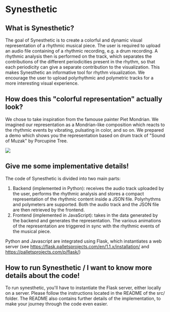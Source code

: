 # Synesthetic

## What is Synesthetic?

The goal of Synesthetic is to create a colorful and dynamic visual representation of a rhythmic musical piece. The user is required to upload an audio file containing of a rhythmic recording, e.g. a drum recording. A rhythmic analysis then is performed on the track, which separates the contributions of the different periodicities present in the rhythm, so that each periodicity can give a separate contribution to the visualization. This makes Synesthetic an informative tool for rhythm visualization. We encourage the user to upload polyrhythmic and polymetric tracks for a more interesting visual experience.

## How does this "colorful representation" actually look?

We chose to take inspiration from the famouse painter Piet Mondrian. We imagined our representation as a Mondrian-like composition which reacts to the rhythmic events by vibrating, pulsating in color, and so on. We prepared a demo which shows you the representation based on drum track of "Sound of Muzak" by Porcupine Tree.   

[![](http://img.youtube.com/vi/CIWOzm0pQt0/0.jpg)](http://www.youtube.com/watch?v=CIWOzm0pQt0 "")


## Give me some implementative details!

The code of Synesthetic is divided into two main parts:
1. Backend (implemented in Python): receives the audio track uploaded by the user, performs the rhythmic analysis and stores a compact representation of the rhythmic content inside a JSON file. Polyrhythms and polymeters are supported. Both the audio track and the JSON file are then retrieved by the frontend.
2. Frontend (implemented in JavaScript): takes in the data generated by the backend and generates the representation. The various animations of the representation are triggered in sync with the rhythmic events of the musical piece.

Python and Javascript are integrated using Flask, which instantiates a web server (see https://flask.palletsprojects.com/en/1.1.x/installation/ and https://palletsprojects.com/p/flask/)

## How to run Synesthetic / I want to know more details about the code!
To run synesthetic, you'll have to instantiate the Flask server, either locally on a server. Please follow the instructions located in the README of the src/ folder. The README also contains further details of the implementation, to make your journey through the code even easier.
